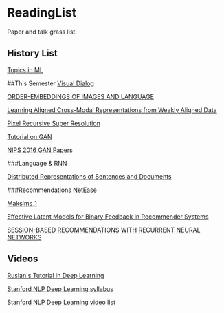 # ReadingList
Paper and talk grass list.
## History List
[Topics in ML](https://www.cs.toronto.edu/~duvenaud/courses/csc2541/index.html)

##This Semester
[Visual Dialog](https://arxiv.org/pdf/1611.08669v2.pdf)

[ORDER-EMBEDDINGS OF IMAGES AND LANGUAGE](https://arxiv.org/pdf/1511.06361v6.pdf)

[Learning Aligned Cross-Modal Representations from Weakly Aligned Data](http://www.cs.toronto.edu/~castrejon/content/cvpr2016.pdf)

[Pixel Recursive Super Resolution](https://arxiv.org/pdf/1702.00783v1.pdf) 

[Tutorial on GAN](https://arxiv.org/pdf/1701.00160v3.pdf)

[NIPS 2016 GAN Papers](https://sites.google.com/site/nips2016adversarial/home/accepted-papers)

###Language & RNN

[Distributed Representations of Sentences and Documents](http://cs.stanford.edu/~quocle/paragraph_vector.pdf)

###Recommendations
[NetEase](http://bmc.uestc.edu.cn/~zhangdongxiang/papers/ICDE16_industry_231.pdf)

[Maksims_1](https://pdfs.semanticscholar.org/c52e/f5426715984b1c6440a582499a549d33e4ce.pdf)

[Effective Latent Models for Binary Feedback in Recommender Systems](https://pdfs.semanticscholar.org/49ee/8a342cb3676f334165aa2dd05fab995c00f7.pdf)

[SESSION-BASED RECOMMENDATIONS WITH RECURRENT NEURAL NETWORKS](https://arxiv.org/pdf/1511.06939.pdf)
## Videos
[Ruslan's Tutorial in Deep Learning](https://simons.berkeley.edu/talks/tutorial-deep-learning)

[Stanford NLP Deep Learning syllabus](http://cs224d.stanford.edu/syllabus.html)

[Stanford NLP Deep Learning video list](https://www.youtube.com/playlist?list=PLlJy-eBtNFt4CSVWYqscHDdP58M3zFHIG)
